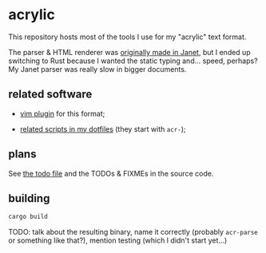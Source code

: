 # acrylic

This repository hosts most of the tools I use for my "acrylic" text
format.

The parser & HTML renderer was [originally made in Janet](https://github.com/yohannd1/acrylic/tree/c4450ca1d20aa3dedb6253290a26030d62fab593), but I ended up switching to Rust because I wanted the static typing and... speed, perhaps? My Janet parser was really slow in bigger documents.

## related software

- [vim plugin](https://github.com/yohannd1/acrylic.vim) for this format;

- [related scripts in my dotfiles](https://github.com/yohannd1/dotfiles/blob/master/scripts) (they start with `acr-`);

## plans

See [the todo file](TODO.acr) and the TODOs & FIXMEs in the source code.

## building

```sh
cargo build
```

TODO: talk about the resulting binary, name it correctly (probably
`acr-parse` or something like that?), mention testing (which I didn't
start yet...)
